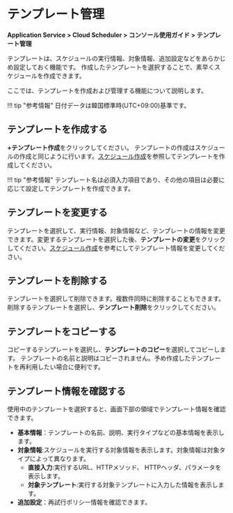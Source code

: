 # テンプレート管理
**Application Service > Cloud Scheduler > コンソール使用ガイド > テンプレート管理**

テンプレートは、スケジュールの実行情報、対象情報、追加設定などをあらかじめ設定しておく機能です。
作成したテンプレートを選択することで、素早くスケジュールを作成できます。

ここでは、テンプレートを作成および管理する機能について説明します。

!!! tip "参考情報"
    日付データは韓国標準時(UTC+09:00)基準です。

## テンプレートを作成する
**+テンプレート作成**をクリックしてください。
テンプレートの作成はスケジュールの作成と同じように行います。[スケジュール作成](create-schedule)を参照してテンプレートを作成してください。

!!! tip "参考情報"
    テンプレート名は必須入力項目であり、その他の項目は必要に応じて設定してテンプレートを作成できます。

## テンプレートを変更する
テンプレートを選択して、実行情報、対象情報など、テンプレートの情報を変更できます。変更するテンプレートを選択した後、**テンプレートの変更**をクリックしてください。[スケジュール作成](create-schedule)を参考にしてテンプレート情報を変更してください。

## テンプレートを削除する
テンプレートを選択して削除できます。複数件同時に削除することもできます。削除するテンプレートを選択し、**テンプレート削除**をクリックしてください。

## テンプレートをコピーする
コピーするテンプレートを選択し、**テンプレートのコピー**を選択してコピーします。
テンプレートの名前と説明はコピーされません。予め作成したテンプレートを再利用したい場合に便利です。

## テンプレート情報を確認する
使用中のテンプレートを選択すると、画面下部の領域でテンプレート情報を確認できます。

* **基本情報**：テンプレートの名前、説明、実行タイプなどの基本情報を表示します。
* **対象情報**:スケジュールを実行する対象情報を表示します。対象情報は対象タイプによって異なります。
    * **直接入力**:実行するURL、HTTPメソッド、 HTTPヘッダ、パラメータを表示します。
    * **対象テンプレート**:実行する対象テンプレートに入力した情報を表示します。
* **追加設定**：再試行ポリシー情報を確認できます。
